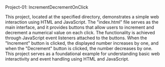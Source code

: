 Project-01: IncrementDecrementOnClick

This project, located at the specified directory, demonstrates a simple web interaction using HTML and JavaScript. The "index.html" file serves as the main interface, and it provides buttons that allow users to increment and decrement a numerical value on each click. The functionality is achieved through JavaScript event listeners attached to the buttons. When the "Increment" button is clicked, the displayed number increases by one, and when the "Decrement" button is clicked, the number decreases by one. This project serves as a foundational example for understanding basic web interactivity and event handling using HTML and JavaScript.